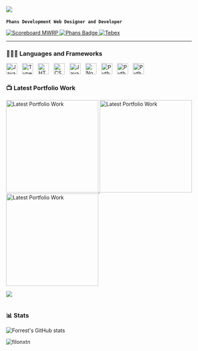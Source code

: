 
<h1 align="left">
  <a href="https://github.com/ProsperXD">
    <img src="https://readme-typing-svg.herokuapp.com?font=Fira+Code&size=22&pause=1000&color=F7F7F7&width=435&lines=%F0%9F%92%BB+Phans+Development">
  </a>
</h1>

**`Phans Development Web Designer and Developer`**

<p align='left'>
  <a href='https://discord.gg/phans'>
    <img src='https://cdn.discordapp.com/attachments/1238332790492233768/1254558946757185706/discord.png?ex=66847a91&is=66832911&hm=8ce6a0f9f1715afe98d1fc2aff47665f0d306ab1c930e9085e09df546ba01862&' alt='Scoreboard MWRP'>
  </a>
  <a href='https://phans.dev'>
    <img src='https://cdn.discordapp.com/attachments/1238332790492233768/1254559621813899284/phans_badge.png?ex=66847b32&is=668329b2&hm=d1394dc692a2c6740e14676f3057d837dcee63951c8e5103006265687305fde6&' alt='Phans Badge'>
  </a>
  <a href='https://store.phans.dev'>
    <img src='https://cdn.discordapp.com/attachments/1238332790492233768/1254560701599449239/tebex.png?ex=66847c33&is=66832ab3&hm=2919962c8115cdb019a360df3c10bc4e3d5cd72bf00e785bb99cff634545cbbf&' alt='Tebex'>
  </a>
</p>


---

### 👨🏼‍💻 Languages and Frameworks

<img align="left" alt="Java" width="30px" style="padding-right:10px;" src="https://cdn.jsdelivr.net/gh/devicons/devicon/icons/java/java-original.svg"/>
<img align="left" alt="TypeScript" width="30px" style="padding-right:10px;" src="https://cdn.jsdelivr.net/gh/devicons/devicon/icons/typescript/typescript-plain.svg" />
<img align="left" alt="HTML" width="30px" style="padding-right:10px;" src="https://cdn.jsdelivr.net/gh/devicons/devicon/icons/html5/html5-plain.svg" />
<img align="left" alt="CSS" width="30px" style="padding-right:10px;" src="https://cdn.jsdelivr.net/gh/devicons/devicon/icons/css3/css3-plain.svg" />
<img align="left" alt="JavaScript" width="30px" style="padding-right:10px;" src="https://cdn.jsdelivr.net/gh/devicons/devicon/icons/javascript/javascript-plain.svg" />
<img align="left" alt="NodeJS" width="30px" style="padding-right:10px;" src="https://cdn.jsdelivr.net/gh/devicons/devicon/icons/nodejs/nodejs-original.svg" />
<img align="left" alt="Python" width="30px" style="padding-right:10px;" src="https://cdn.jsdelivr.net/gh/devicons/devicon/icons/python/python-plain.svg" />
<img align="left" alt="Python" width="30px" style="padding-right:10px;" src="https://cdn.jsdelivr.net/gh/devicons/devicon/icons/svelte/svelte-original.svg" />
<img align="left" alt="Python" width="30px" style="padding-right:10px;" src="https://cdn.jsdelivr.net/gh/devicons/devicon/icons/vuejs/vuejs-original-wordmark.svg" />
<br />

#

### 📺 Latest Portfolio Work

<a href="https://phans.dev/portfolio/Ganglb_premade.png">
    <img src="https://phans.dev/portfolio/Ganglb_premade.png" alt="Latest Portfolio Work" width="250" />
</a>

<a href="https://phans.dev/portfolio/Github_Permissions.png">
    <img src="https://phans.dev/portfolio/Github_Permissions.png" alt="Latest Portfolio Work" width="250" />
</a>


<a href="https://phans.dev/portfolio/Scoreboard_Tebex.png">
    <img src="https://phans.dev/portfolio/Scoreboard_Tebex.png" alt="Latest Portfolio Work" width="250" />
</a>

[<img src="https://custom-icon-badges.demolab.com/badge/-visit%20Site%20for%20More-black?style=for-the-badge&logo=video&logoColor=white"/>](https://phans.dev/portfolio)

#

### 📊 Stats

![Forrest's GitHub stats](https://github-readme-stats.vercel.app/api?username=prosperxd&show_icons=true&theme=gruvbox)

<p><img align="center" src="https://github-readme-streak-stats.herokuapp.com/?user=prosperxD&" alt="filonxtn" /></p>
